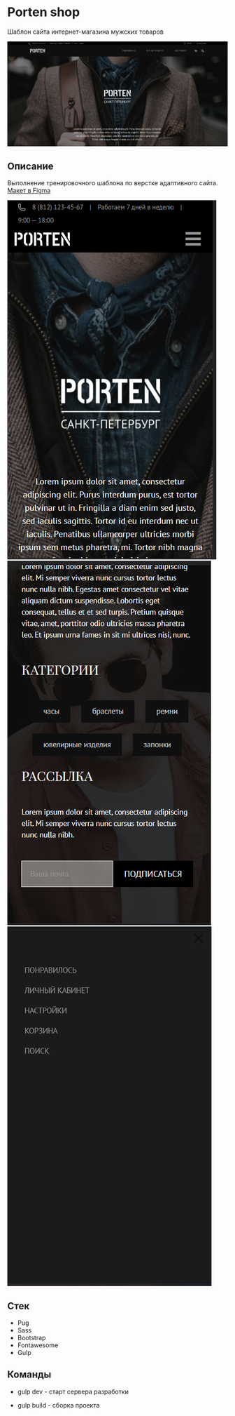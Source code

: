 # Porten shop
Шаблон сайта интернет-магазина мужских товаров

![Изображение 1](readme_imgs/read_1.png)

## Описание
Выполнение тренировочного шаблона по верстке адаптивного сайта.
[Макет в Figma](https://www.figma.com/file/9bcEJNVdyhM1kLAWQbVV6a/Templates-%2317.-More-on-Figma.info?node-id=0%3A1)

![Изображение 1](readme_imgs/read_2.png)
![Изображение 1](readme_imgs/read_3.png)
![Изображение 1](readme_imgs/read_4.png)

## Стек

+ Pug
+ Sass
+ Bootstrap
+ Fontawesome
+ Gulp

## Команды
+ gulp dev - старт сервера разработки

+ gulp build - сборка проекта


